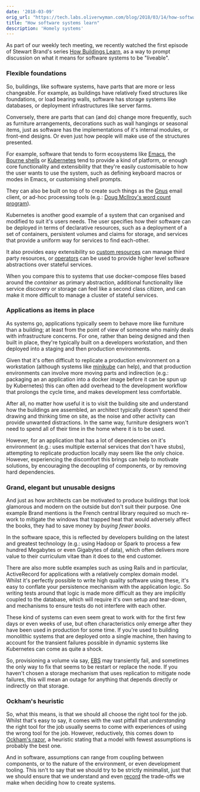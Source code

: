 ```yaml
---
date: '2018-03-09'
orig_url: "https://tech.labs.oliverwyman.com/blog/2018/03/14/how-software-systems-learn/"
title: "How software systems learn"
description: 'Homely systems'
---
```

As part of our weekly tech meeting, we recently watched the first episode of Stewart Brand's series [How Buildings Learn](https://www.youtube.com/watch?v=AvEqfg2sIH0), as a way to prompt discussion on what it means for software systems to be "liveable". <!--more-->

### Flexible foundations
So, buildings, like software systems, have parts that are more or less changeable. For example, as buildings have relatively fixed structures like foundations, or load bearing walls, software has storage systems like databases, or deployment infrastructures like server farms.

Conversely, there are parts that can (and do) change more frequently, such as furniture arrangements, decorations such as wall hangings or seasonal items, just as software has the implementations of it's internal modules, or front-end designs. Or even just how people will make use of the structures presented.

For example, software that tends to form ecosystems like [Emacs](https://en.wikipedia.org/wiki/Emacs), the [Bourne shells](https://en.wikipedia.org/wiki/Bourne_shell) or [Kubernetes](https://kubernetes.io/) tend to provide a kind of platform, or enough core functionality and extensibility that they're easily customisable to how the user wants to use the system, such as defining keyboard macros or modes in Emacs, or customising shell prompts.

They can also be built on top of to create such things as the [Gnus](https://www.emacswiki.org/emacs/GnusTutorial) email client, or ad-hoc processing tools (e.g.: [Doug McIlroy's word count program](http://www.leancrew.com/all-this/2011/12/more-shell-less-egg/)).

Kubernetes is another good example of a system that can organised and modified to suit it's users needs. The user specifies how their software can be deployed in terms of declarative resources, such as a deployment of a set of containers, persistent volumes and claims for storage, and services that provide a uniform way for services to find each-other.

It also provides easy extensibility so [custom resources](https://kubernetes.io/docs/concepts/api-extension/custom-resources/) can manage third party resources, or [operators](https://coreos.com/blog/introducing-operators.html) can be used to provide higher level software abstractions over stateful services.

When you compare this to systems that use docker-compose files based around the _container_ as primary abstraction, additional functionality like service discovery or storage can feel like a second class citizen, and can make it more difficult to manage a cluster of stateful services.

### Applications as items in place

As systems go, applications typically seem to behave more like furniture than a building; at least from the point of view of someone who mainly deals with infrastructure concerns. For one, rather than being designed and then built in place, they're typically built on a developers workstation, and then deployed into a staging and then production environments.

Given that it's often difficult to replicate a production environment on a workstation (although systems like [minikube](https://github.com/kubernetes/minikube) can help), and that production environments can involve more moving parts and indirection (e.g.: packaging an an application into a docker image before it can be spun up by Kubernetes) this can often add overhead to the development workflow that prolongs the cycle time, and makes development less comfortable.

After all, no matter how useful it is to visit the building site and understand how the buildings are assembled, an architect typically doesn't spend their drawing and thinking time on site, as the noise and other activity can provide unwanted distractions. In the same way, furniture designers won't need to spend all of their time in the home where it is to be used.

However, for an application that has a lot of dependencies on it's environment (e.g.: uses multiple external services that don't have stubs), attempting to replicate production locally may seem like the only choice. However, experiencing the discomfort this brings can help to motivate solutions, by encouraging the decoupling of components, or by removing hard dependencies.

### Grand, elegant but unusable designs

And just as how architects can be motivated to produce buildings that look glamorous and modern on the outside but don't suit their purpose. One example Brand mentions is the French central library  required so much re-work to mitigate the windows that trapped heat that would adversely affect the books, they had to save money by _buying fewer books_.

In the software space, this is reflected by developers building on the latest and greatest technology (e.g.: using Hadoop or Spark to process a few hundred Megabytes or even Gigabytes of data), which often delivers more value to their curriculum vitae than it does to the end customer.

There are also more subtle examples such as using Rails and in particular, ActiveRecord for applications with a relatively complex domain model. Whilst it's perfectly possible to write high quality software using these, it's easy to conflate your persistence mechanism with the application logic. So writing tests around that logic is made more difficult as they are implicitly coupled to the database, which will require it's own setup and tear-down, and mechanisms to ensure tests do not interfere with each other.

These kind of systems can even seem great to work with for the first few days or even weeks of use, but often characteristics only emerge after they have been used in production for some time. If you're used to building monolithic systems that are deployed onto a single machine, then having to account for the transient failures possible in dynamic systems like Kubernetes can come as quite a shock.

So, provisioning a volume via say, [EBS](https://aws.amazon.com/ebs/) may transiently fail, and sometimes the only way to fix that seems to be restart or replace the node. If you haven't chosen a storage mechanism that uses replication to mitigate node failures, this will mean an outage for anything that depends directly or indirectly on that storage.

### Ockham's heuristic

So, what this means, is that we should all choose the right tool for the job. Whilst that's easy to say, it comes with the vast pitfall that _understanding_ the right tool for the job usually seems to come with experiences of using the wrong tool for the job. However, reductively, this comes down to [Ockham's razor](https://en.wikipedia.org/wiki/Occam%27s_razor), a heuristic stating that a model with fewest assumptions is probably the best one.

And in software, assumptions can range from coupling between components, or to the nature of the environment, or even development tooling. This isn't to say that we should try to be strictly minimalist, just that we should ensure that we understand and even [record](http://thinkrelevance.com/blog/2011/11/15/documenting-architecture-decisions) the trade-offs we make when deciding how to create systems.
